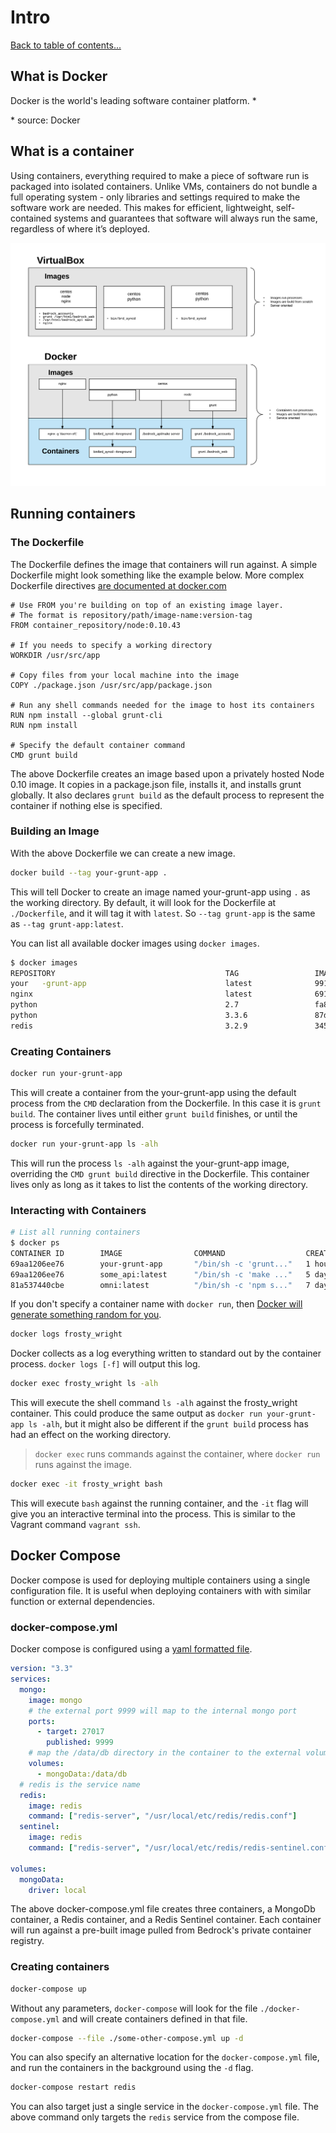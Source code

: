 # Intro

[Back to table of contents...](README.md)

## What is Docker

Docker is the world's leading software container platform. *

\* source: Docker

## What is a container

Using containers, everything required to make a piece of software run is packaged into isolated containers. Unlike VMs, containers do not bundle a full operating system - only libraries and settings required to make the software work are needed. This makes for efficient, lightweight, self-contained systems and guarantees that software will always run the same, regardless of where it’s deployed.

![](images/docker/docker-vs-virtualbox.png)

## Running containers

### The Dockerfile

The Dockerfile defines the image that containers will run against.  A simple Dockerfile might look something like the example below.  More complex Dockerfile directives [are documented at docker.com](https://docs.docker.com/engine/reference/builder/#dockerignore-file)

```docker
# Use FROM you're building on top of an existing image layer.
# The format is repository/path/image-name:version-tag
FROM container_repository/node:0.10.43

# If you needs to specify a working directory
WORKDIR /usr/src/app

# Copy files from your local machine into the image
COPY ./package.json /usr/src/app/package.json

# Run any shell commands needed for the image to host its containers
RUN npm install --global grunt-cli
RUN npm install

# Specify the default container command
CMD grunt build
```

The above Dockerfile creates an image based upon a privately hosted Node 0.10 image.  It copies in a package.json file, installs it, and installs grunt globally.  It also declares `grunt build` as the default process to represent the container if nothing else is specified.

### Building an Image

With the above Dockerfile we can create a new image.

```sh
docker build --tag your-grunt-app .
```

This will tell Docker to create an image named your-grunt-app using `.` as the working directory.  By default, it will look for the Dockerfile at `./Dockerfile`, and it will tag it with `latest`.  So `--tag grunt-app` is the same as `--tag grunt-app:latest`.

You can list all available docker images using `docker images`.

```sh
$ docker images
REPOSITORY                                      TAG                 IMAGE ID            CREATED             SIZE
your   -grunt-app                               latest              991a00530576        5 minutes ago       98MB
nginx                                           latest              691ab4ba6dba        2 weeks ago         15.5MB
python                                          2.7                 fa8e55b2235d        3 weeks ago         673MB
python                                          3.3.6               87d1eb7b5ba5        3 weeks ago         673MB
redis                                           3.2.9               3459037fcc3a        3 weeks ago         98.9MB
```

### Creating Containers

```sh
docker run your-grunt-app
```

This will create a container from the your-grunt-app using the default process from the `CMD` declaration from the Dockerfile.  In this case it is `grunt build`.  The container lives until either `grunt build` finishes, or until the process is forcefully terminated.

```sh
docker run your-grunt-app ls -alh
```

This will run the process `ls -alh` against the your-grunt-app image, overriding the `CMD grunt build` directive in the Dockerfile.  This container lives only as long as it takes to list the contents of the working directory.

### Interacting with Containers

```sh
# List all running containers
$ docker ps
CONTAINER ID        IMAGE                COMMAND                  CREATED             STATUS              PORTS               NAMES
69aa1206ee76        your-grunt-app       "/bin/sh -c 'grunt..."   1 hour ago          Up 1 hour           80/tcp              frosty_wright
69aa1206ee76        some_api:latest      "/bin/sh -c 'make ..."   5 days ago          Up 5 days                               your_api
81a537440cbe        omni:latest          "/bin/sh -c 'npm s..."   7 days ago          Up 7 days                               omni
```

If you don't specify a container name with `docker run`, then [Docker will generate something random for you](https://github.com/moby/moby/blob/master/pkg/namesgenerator/names-generator.go).

```sh
docker logs frosty_wright
```

Docker collects as a log everything written to standard out by the container process.  `docker logs [-f]` will output this log.

```sh
docker exec frosty_wright ls -alh
```

This will execute the shell command `ls -alh` against the frosty_wright container.  This could produce the same output as `docker run your-grunt-app ls -alh`, but it might also be different if the `grunt build` process has had an effect on the working directory.

> `docker exec` runs commands against the container, where `docker run` runs against the image.

```sh
docker exec -it frosty_wright bash
```

This will execute `bash` against the running container, and the `-it` flag will give you an interactive terminal into the process.  This is similar to the Vagrant command `vagrant ssh`.

## Docker Compose

Docker compose is used for deploying multiple containers using a single configuration file.  It is useful when deploying containers with with similar function or external dependencies.

### docker-compose.yml

Docker compose is configured using a [yaml formatted file](https://docs.docker.com/compose/compose-file/).

```yaml
version: "3.3"
services:
  mongo:
    image: mongo
    # the external port 9999 will map to the internal mongo port
    ports:
      - target: 27017
        published: 9999
    # map the /data/db directory in the container to the external volume named 'mongoData'
    volumes:
      - mongoData:/data/db
  # redis is the service name
  redis:
    image: redis
    command: ["redis-server", "/usr/local/etc/redis/redis.conf"]
  sentinel:
    image: redis
    command: ["redis-server", "/usr/local/etc/redis/redis-sentinel.conf", "--sentinel"]

volumes:
  mongoData:
    driver: local
```

The above docker-compose.yml file creates three containers, a MongoDb container, a Redis container, and a Redis Sentinel container.  Each container will run against a pre-built image pulled from Bedrock's private container registry.

### Creating containers

```sh
docker-compose up
```

Without any parameters, `docker-compose` will look for the file `./docker-compose.yml` and will create containers defined in that file.

```sh
docker-compose --file ./some-other-compose.yml up -d
```

You can also specify an alternative location for the `docker-compose.yml` file, and run the containers in the background using the `-d` flag.

```sh
docker-compose restart redis
```

You can also target just a single service in the `docker-compose.yml` file.  The above command only targets the `redis` service from the compose file.